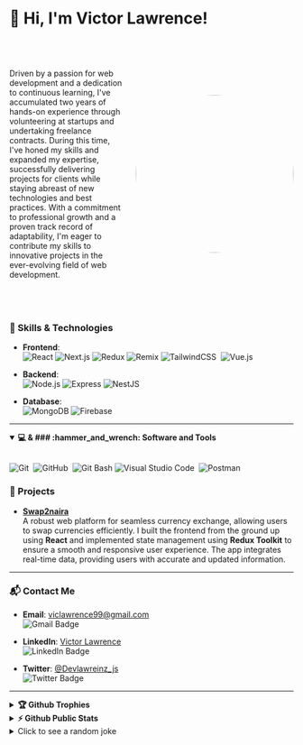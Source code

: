 
# 👋 Hi, I'm Victor Lawrence!





<div style="display: flex; align-items: center; justify-content: space-between; width: 100%; height: 480px;">
  <p style="flex: 1; padding-right: 20px;">
    Driven by a passion for web development and a dedication to continuous learning, I've accumulated two years of hands-on experience through volunteering at startups and undertaking freelance contracts. During this time, I've honed my skills and expanded my expertise, successfully delivering projects for clients while staying abreast of new technologies and best practices. With a commitment to professional growth and a proven track record of adaptability, I'm eager to contribute my skills to innovative projects in the ever-evolving field of web development.
  </p>
  <img  src="https://media.giphy.com/media/YbXLZ6dymH758xSEbM/giphy.gif" style="border-radius: 50%;" width="280" height="280" />
</div>


### 🚀 Skills & Technologies

- **Frontend**:  
  ![React](https://img.shields.io/badge/-React-61DAFB?style=for-the-badge&logo=react&logoColor=black) 
  ![Next.js](https://img.shields.io/badge/-Next.js-black?style=for-the-badge&logo=nextdotjs) 
  ![Redux](https://img.shields.io/badge/-Redux-764ABC?style=for-the-badge&logo=redux)
  ![Remix](https://img.shields.io/badge/-Remix-000000?style=for-the-badge&logo=remix)
  ![TailwindCSS](https://img.shields.io/badge/-Tailwind_CSS-38B2AC?style=for-the-badge&logo=tailwind-css&logoColor=white)&nbsp;
  ![Vue.js](https://img.shields.io/badge/-Vue.js-4FC08D?style=for-the-badge&logo=vuedotjs&logoColor=white)

- **Backend**:  
  ![Node.js](https://img.shields.io/badge/-Node.js-339933?style=for-the-badge&logo=nodedotjs&logoColor=white)
  ![Express](https://img.shields.io/badge/-Express-000000?style=for-the-badge&logo=express)
  ![NestJS](https://img.shields.io/badge/-NestJS-E0234E?style=for-the-badge&logo=nestjs)

- **Database**:  
  ![MongoDB](https://img.shields.io/badge/-MongoDB-47A248?style=for-the-badge&logo=mongodb&logoColor=white) 
  ![Firebase](https://img.shields.io/badge/-Firebase-FFCA28?style=for-the-badge&logo=firebase)

---
<details open>
<summary><b>💻 & ### :hammer_and_wrench: Software and Tools</b></summary>
<br>

![Git](https://img.shields.io/badge/-Git-F05032?style=for-the-badge&logo=git&logoColor=white)&nbsp;
![GitHub](https://img.shields.io/badge/-GitHub-181717?style=for-the-badge&logo=github)&nbsp;
![Git Bash](https://img.shields.io/badge/-Git%20Bash-33BDBD?style=for-the-badge&logo=GNU%20Bash&logoColor=white)
![Visual Studio Code](https://img.shields.io/badge/-VSCODE-007ACC?style=for-the-badge&&logo=visual-studio-code&logoColor=white)&nbsp;
![Postman](https://img.shields.io/badge/-Postman-FF6C37?style=for-the-badge&logo=postman&logoColor=white)&nbsp;
<br>



### 🌟 Projects

- **[Swap2naira](https://swap2naira.com)**  
  A robust web platform for seamless currency exchange, allowing users to swap currencies efficiently. I built the frontend from the ground up using **React** and implemented state management using **Redux Toolkit** to ensure a smooth and responsive user experience. The app integrates real-time data, providing users with accurate and updated information.

---

### 📬 Contact Me

- **Email**: [viclawrence99@gmail.com](mailto:viclawrence99@gmail.com)  
  ![Gmail Badge](https://img.shields.io/badge/-Email-D14836?style=flat-square&logo=Gmail&logoColor=white)

- **LinkedIn**: [Victor Lawrence](https://www.linkedin.com/in/victor-lawrence-b75190254)  
  ![LinkedIn Badge](https://img.shields.io/badge/-Victor%20Lawrence-blue?style=flat-square&logo=Linkedin&logoColor=white)

- **Twitter**: [@Devlawreinz_js](https://x.com/Devlawreinz_js)  
  ![Twitter Badge](https://img.shields.io/badge/-Devlawreinz_js-1DA1F2?style=flat-square&logo=Twitter&logoColor=white)

---

<details>
<summary><b>🏆 Github Trophies</b></summary>
<br>
<p align="center">
<img src="https://github-profile-trophy.vercel.app/?username=Viclaww&theme=discord" alt="Viclaww" />
</p>
</details>

<details>
<summary><b>⚡ Github Public Stats</b></summary>
<br>


[![GitHub Streak](http://github-readme-streak-stats.herokuapp.com?user=Viclaww&theme=dark&background=000000)](https://git.io/streak-stats)
  ![Github stats](https://github-readme-stats.vercel.app/api?username=Viclaww)
<p align="center">
<img src="https://github-readme-stats.vercel.app/api?username=Viclaww&show_icons=true&theme=radical&count_private=true" alt="Viclaww" width="420"/>&nbsp;<img src="https://github-readme-stats.vercel.app/api/top-langs/?username=Viclaww&layout=compact&theme=radical&count_private=true" alt="Dayveed021" height="165">
</p>
<img src="https://visitor-badge.glitch.me/badge?page_id=Viclaww.Viclaww">
</details>

  <details>
  <summary>Click to see a random joke</summary>
  <div align="center">

  ![Jokes Card](https://readme-jokes.vercel.app/api?theme=halloween)

  </div>
</details>


